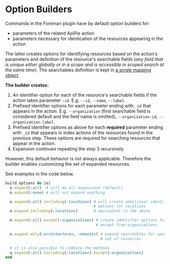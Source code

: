 Option Builders
===============

Commands in the Foreman plugin have by default option builders for:
- parameters of the related ApiPie action
- parameters necessary for identication of the resources appearing in the action

The latter creates options for identifying resources based on the action's parameters
and definition of the resource's searchable fields (_any field that is unique either globally
or in a scope and is accessible in scoped search at the same time_).
The searchables definition is kept in [a single mapping object](../lib/hammer_cli_foreman/id_resolver.rb).

__The builder creates:__

1. An identifier option for each of the resource's searchable fields if the action takes parameter `:id`.
   E.g. `--id`, `--name`, `--label`.
1. Prefixed identifier options for each parameter ending with `_id` that appears in the action.
   E.g. `--organization` (first searchable field
   is considered default and the field name is omitted), `--organization-id`, `--organization-label`.
1. Prefixed identifier options as above for each __required__ parameter ending with `_id` that appears in index actions
   of the resources found in the previous step. These options are required for searching resources that appear in the action.
1. Expansion continues repeating the step 3 recursively.


However, this default behavior is not always applicable. Therefore the builder
enables customizing the set of expanded resources.

See examples in the code below.

```ruby
build_options do |o|
  o.expand(:all)  # will do all expansions (default)
  o.expand(:none) # will not expand anything

  o.expand(:all).including(:locations) # will create additional identifier
                                       # options for locations
  o.expand.including(:locations)       # equivalent to the above

  o.expand(:all).except(:organizations) # create identifier options for all resources
                                        # except from organizations

  o.expand.only(:architectures, :domains) # expand searchables for specific
                                          # set of resources

  # it is also possible to combine the methods
  o.expand(:all).including(:locations).except(:organizations)
end
```
